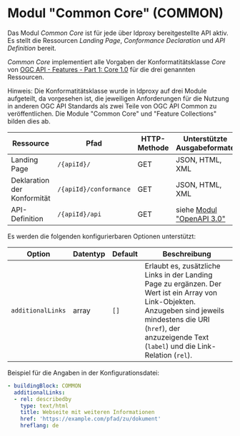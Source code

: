 # Modul "Common Core" (COMMON)

Das Modul *Common Core* ist für jede über ldproxy bereitgestellte API aktiv. Es stellt die Ressourcen *Landing Page*, *Conformance Declaration* und *API Definition* bereit.

*Common Core* implementiert alle Vorgaben der Konformatitätsklasse *Core* von [OGC API - Features - Part 1: Core 1.0](http://www.opengis.net/doc/IS/ogcapi-features-1/1.0#rc_core) für die drei genannten Ressourcen.

Hinweis: Die Konformatitätsklasse wurde in ldproxy auf drei Module aufgeteilt, da vorgesehen ist, die jeweiligen Anforderungen für die Nutzung in anderen OGC API Standards als zwei Teile von OGC API Common zu veröffentlichen. Die Module "Common Core" und "Feature Collections" bilden dies ab.

|Ressource |Pfad |HTTP-Methode |Unterstützte Ausgabeformate
| --- | --- | --- | ---
|Landing Page |`/{apiId}/` |GET |JSON, HTML, XML
|Deklaration der Konformität |`/{apiId}/conformance` |GET |JSON, HTML, XML
|API-Definition |`/{apiId}/api` |GET |siehe [Modul "OpenAPI 3.0"](oas30.md)

Es werden die folgenden konfigurierbaren Optionen unterstützt:

|Option |Datentyp |Default |Beschreibung
| --- | --- | --- | ---
|`additionalLinks` |array |`[]` |Erlaubt es, zusätzliche Links in der Landing Page zu ergänzen. Der Wert ist ein Array von Link-Objekten. Anzugeben sind jeweils mindestens die URI (`href`), der anzuzeigende Text (`label`) und die Link-Relation (`rel`).

Beispiel für die Angaben in der Konfigurationsdatei:

```yaml
- buildingBlock: COMMON
  additionalLinks:
  - rel: describedby
    type: text/html
    title: Webseite mit weiteren Informationen
    href: 'https://example.com/pfad/zu/dokument'
    hreflang: de
```
